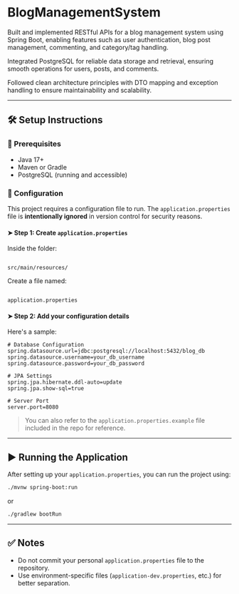 # BlogManagementSystem

Built and implemented RESTful APIs for a blog management system using Spring Boot, enabling features such as user authentication, blog post management, commenting, and category/tag handling.

Integrated PostgreSQL for reliable data storage and retrieval, ensuring smooth operations for users, posts, and comments.

Followed clean architecture principles with DTO mapping and exception handling to ensure maintainability and scalability.

---

## 🛠️ Setup Instructions

### 🔧 Prerequisites
- Java 17+
- Maven or Gradle
- PostgreSQL (running and accessible)

### 📁 Configuration

This project requires a configuration file to run. The `application.properties` file is **intentionally ignored** in version control for security reasons.

#### ➤ Step 1: Create `application.properties`

Inside the folder:
```

src/main/resources/

```

Create a file named:

```

application.properties

````

#### ➤ Step 2: Add your configuration details

Here's a sample:

```properties
# Database Configuration
spring.datasource.url=jdbc:postgresql://localhost:5432/blog_db
spring.datasource.username=your_db_username
spring.datasource.password=your_db_password

# JPA Settings
spring.jpa.hibernate.ddl-auto=update
spring.jpa.show-sql=true

# Server Port
server.port=8080
````

> You can also refer to the `application.properties.example` file included in the repo for reference.

---

## ▶️ Running the Application

After setting up your `application.properties`, you can run the project using:

```bash
./mvnw spring-boot:run
```

or

```bash
./gradlew bootRun
```

---

## ✅ Notes

* Do not commit your personal `application.properties` file to the repository.
* Use environment-specific files (`application-dev.properties`, etc.) for better separation.

